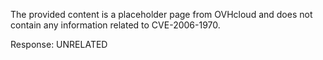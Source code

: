 The provided content is a placeholder page from OVHcloud and does not contain any information related to CVE-2006-1970.

Response: UNRELATED